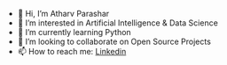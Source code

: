- 👋 Hi, I’m Atharv Parashar
- 👀 I’m interested in Artificial Intelligence & Data Science
- 🌱 I’m currently learning Python
- 💞️ I’m looking to collaborate on Open Source Projects
- 📫 How to reach me: [Linkedin](https://www.linkedin.com/in/atharv-parashar-99a16a203/)

<!---
atharvparashar/atharvparashar is a ✨ special ✨ repository because its `README.md` (this file) appears on your GitHub profile.
You can click the Preview link to take a look at your changes.
--->
